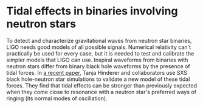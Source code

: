 ---
---

# Tidal effects in binaries involving neutron stars

To detect and characterize gravitational waves from neutron star binaries, LIGO needs good models of
all possible signals.  Numerical relativity can't practically be used for every case, but it is
needed to test and calibrate the simpler models that LIGO can use.  Inspiral waveforms from binaries
with neutron stars differ from binary black hole waveforms by the presence of tidal forces.  In [a
recent paper](http://arxiv.org/abs/1602.00599), Tanja Hinderer and collaborators use SXS black
hole-neutron star simulations to validate a new model of these tidal forces.  They find that tidal
effects can be stronger than previously expected when they come close to resonance with a neutron
star's preferred ways of ringing (its normal modes of oscillation).
